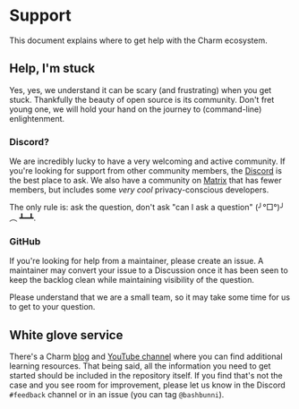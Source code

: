 # Support

This document explains where to get help with the Charm ecosystem.

## Help, I'm stuck

Yes, yes, we understand it can be scary (and frustrating) when you get stuck.
Thankfully the beauty of open source is its community. Don't fret young one, we
will hold your hand on the journey to (command-line) enlightenment.

### Discord?

We are incredibly lucky to have a very welcoming and active community. If
you're looking for support from other community members, the
[Discord](https://charm.sh/chat) is the best place to ask. We also have a
community on [Matrix](https://charm.sh/matrix) that has fewer members, but
includes some *very cool* privacy-conscious developers.

The only rule is: ask the question, don't ask "can I ask a question" (╯°□°)╯︵ ┻━┻.

### GitHub

If you're looking for help from a maintainer, please create an issue. A
maintainer may convert your issue to a Discussion once it has been seen to
keep the backlog clean while maintaining visibility of the question. 

Please understand that we are a small team, so it may take some time for us to
get to your question.

## White glove service

There's a Charm [blog](https://charm.sh/blog) and  [YouTube
channel](https://charm.sh/yt) where you can find additional learning resources.
That being said, all the information you need to get started should be included
in the repository itself. If you find that's not the case and you see room for
improvement, please let us know in the Discord `#feedback` channel or in an
issue (you can tag `@bashbunni`).
